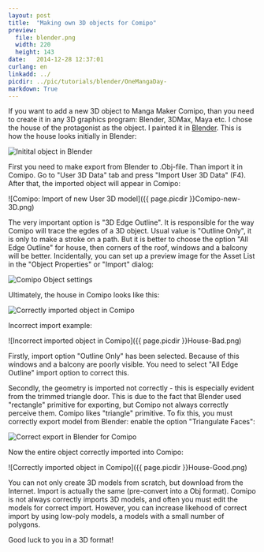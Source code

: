 ```yaml
---
layout: post
title:  "Making own 3D objects for Comipo"
preview: 
  file: blender.png
  width: 220
  height: 143
date:   2014-12-28 12:37:01
curlang: en
linkadd: ../
picdir: ../pic/tutorials/blender/OneMangaDay-
markdown: True
---
```


If you want to add a new 3D object to Manga Maker Comipo, than you need to create it in any 3D graphics program: Blender, 3DMax, Maya etc. I chose the house of the protagonist as the object. I painted it in <a href="http://www.blender.org/" target="_blank">Blender</a>. This is how the house looks initially in Blender:

<img src="{{ page.picdir }}Blender-init-object.png" alt="Initital object in Blender" class="imgshad">

First you need to make export from Blender to .Obj-file. Than import it in Comipo. Go to "User 3D Data" tab and press "Import User 3D Data" (F4). After that, the imported object will appear in Comipo:

![Comipo: Import of new User 3D model]({{ page.picdir }}Comipo-new-3D.png)

The very important option is "3D Edge Outline". It is responsible for the way Comipo will trace the egdes of a 3D object. Usual value is "Outline Only", it is only to make a stroke on a path. But it is better to choose the option "All Edge Outline" for house, then corners of the roof, windows and a balcony will be better. Incidentally, you can set up a preview image for the Asset List in the "Object Properties" or "Import" dialog:

<img src="{{ page.picdir }}Comipo-thumbnail.png" alt="Comipo Object settings" class="imgshad">

Ultimately, the house in Comipo looks like this:

<img src="{{ page.picdir }}Comipo-3D-result.png" alt="Correctly imported object in Comipo" class="imgshad">

Incorrect import example:

![Incorrect imported object in Comipo]({{ page.picdir }}House-Bad.png)

Firstly, import option "Outline Only" has been selected. Because of this windows and a balcony are poorly visible. You need to select "All Edge Outline" import option to correct this.

Secondly, the geometry is imported not correctly - this is especially evident from the trimmed triangle door. This is due to the fact that Blender used "rectangle" primitive for exporting, but Comipo not always correctly perceive them. Comipo likes "triangle" primitive. To fix this, you must correctly export model from Blender: enable the option "Triangulate Faces":

<img src="{{ page.picdir }}Blender-export.png" alt="Correct export in Blender for Comipo" class="imgshad">

Now the entire object correctly imported into Comipo:

![Correctly imported object in Comipo]({{ page.picdir }}House-Good.png)

You can not only create 3D models from scratch, but download from the Internet. Import is actually the same (pre-convert into a Obj format). Comipo is not always correctly imports 3D models, and often you must edit the models for correct import. However, you can increase likehood of correct import by using low-poly models, a models with a small number of polygons.

Good luck to you in a 3D format!


